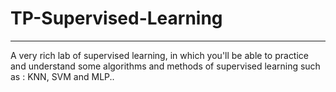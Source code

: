 # TP-Supervised-Learning
***
A very rich lab of supervised learning, in which you'll be able to practice and understand some algorithms and methods of supervised learning such as : KNN, SVM and MLP..    
